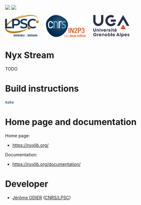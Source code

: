 [![][Build Status img]][Build Status]
[![][License img]][License]

<a href="https://lpsc.in2p3.fr/" target="_blank"><img src="https://raw.githubusercontent.com/nyxlib/nyx-node/refs/heads/main/images/logo_lpsc.svg" alt="LPSC" height="72" /></a>
&nbsp;&nbsp;&nbsp;&nbsp;
<a href="https://www.in2p3.fr/" target="_blank"><img src="https://raw.githubusercontent.com/nyxlib/nyx-node/refs/heads/main/images//logo_in2p3.svg" alt="IN2P3" height="72" /></a>
&nbsp;&nbsp;&nbsp;&nbsp;
<a href="https://www.univ-grenoble-alpes.fr/" target="_blank"><img src="https://raw.githubusercontent.com/nyxlib/nyx-node/refs/heads/main/images/logo_uga.svg" alt="UGA" height="72" /></a>

# Nyx Stream

TODO

# Build instructions

```bash
make
```

# Home page and documentation

Home page:
* https://nyxlib.org/

Documentation:
* https://nyxlib.org/documentation/

Developer
=========

* [Jérôme ODIER](https://annuaire.in2p3.fr/4121-4467/jerome-odier) ([CNRS/LPSC](http://lpsc.in2p3.fr/))

[Build Status]:https://github.com/nyxlib/nyx-stream/actions/workflows/deploy.yml
[Build Status img]:https://github.com/nyxlib/nyx-stream/actions/workflows/deploy.yml/badge.svg

[License]:https://www.gnu.org/licenses/gpl-2.0.txt
[License img]:https://img.shields.io/badge/License-GPL_2.0_only-blue.svg